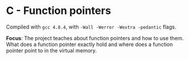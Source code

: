 # C - Function pointers

Compiled with `gcc 4.8.4`, with `-Wall -Werror -Wextra -pedantic` flags.

**Focus**: The project teaches about function pointers and how to use them. What does a function pointer exactly hold and where does a function pointer point to in the virtual memory.
